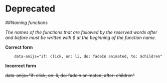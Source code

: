 Deprecated
=========================

##*Naming functions*

*The names of the functions that are followed by the reserved words after and before must be written with $ at the beginning of the function name.*

**Correct form**

```
    data-anijs="if: click, on: li, do: fadeIn animated, to: $children"
```

**Incorrect form**

   ~~data-anijs="if: click, on: li, do: fadeIn animated, after: children"~~
